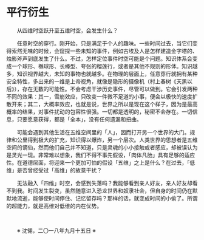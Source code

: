 # 平行衍生

&emsp;&emsp;从四维时空跃升至五维时空，会发生什么？

&emsp;&emsp;任意时空的穿行。刚开始，只是满足于个人的趣味。一些时间过去，当它们变得索然无味的时候，会窥探一些未知的事件，例如古埃及人是怎样建造金字塔的、烛影斧声到底发生了什么。不过，怎样定位事件时空可能是个问题。知识体系会变成一个球形、椭球形、长棒型、夸张的榴莲行，或者是其他不规则的形体。知识越多，知识视界越大，未知的事物也就越多。在物理的层面上，任意穿行就拥有某种安全特性，多出来的一维是上帝视角，就像是隐形的摄像机（村上春树《天黑以后》），存在无数的可能性。不会考虑干涉历史事件，尽管可以做到。它会引发两种不同的效果：其一，雪崩效应，只改变一件微不足道的小事，便会以极快的速度扩散开来；其二，大概率效应，也就是说，世界之所以是现在这个样子，因为是最高概率的结果，对事件扰动的包容性很强。一切都是透明的，秘密不会存在。一切信息，只要愿意获得，都是「全本」，没有任何遗漏和扭曲。

&emsp;&emsp;可能会遇到其他生活在五维空间里的「人」，因而打开另一个世界的大门。规律和公里得到极大的扩充，知识得以爆炸，另一个层次。人类世界的思想者是五维空间的谪仙，然而他们自己并不知道，只是灵魂的小小接触或者感应，却被误认为是灵光一现。非常难以想象，我们不得不事先假设，「肉体凡胎」具有足够的适应性。在道德层面，将迎来一个更加可怕的假设「五维」之上是什么？在过去，「低维」是否曾经受过「高维」的故意干扰？

&emsp;&emsp;无法融入「四维」时空，会感到失落吗？我能够看到亲人好友，亲人好友却看不到我。时间发生裂变，虽然随意进入恐龙世界和奴隶社会，但自身的时间仍在默默地流逝，能够使时间停住、记忆留存吗？那样的话，就变成时间的小偷了。所谓的超能力，就是高维对低维的内在优势。

&emsp;&emsp;

&emsp;&emsp;※ 沈翎，二〇一八年九月十五日 ※